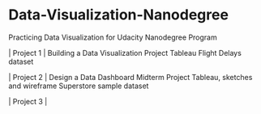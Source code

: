 # Data-Visualization-Nanodegree

Practicing Data Visualization for Udacity Nanodegree Program

| Project 1 | Building a Data Visualization Project
              Tableau
              Flight Delays dataset

| Project 2 | Design a Data Dashboard Midterm Project
              Tableau, sketches and wireframe
              Superstore sample dataset

| Project 3 | 
